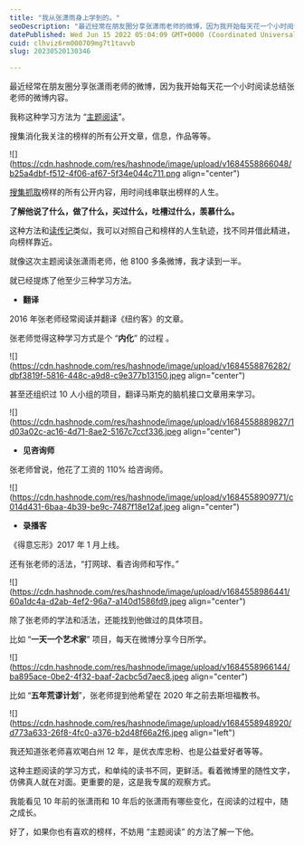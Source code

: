 ```yaml
---
title: "我从张潇雨身上学到的。"
seoDescription: "最近经常在朋友圈分享张潇雨老师的微博，因为我开始每天花一个小时阅读总结张老师的微博内容。"
datePublished: Wed Jun 15 2022 05:04:09 GMT+0000 (Coordinated Universal Time)
cuid: clhviz6rm000709mg7t1tavvb
slug: 20230520130346

---
```


最近经常在朋友圈分享张潇雨老师的微博，因为我开始每天花一个小时阅读总结张老师的微博内容。

我称这种学习方法为 “[主题阅读](http://mp.weixin.qq.com/s?__biz=MzI3MzU5MDA1OQ==&mid=2247485421&idx=1&sn=6f3c507fe7a2d4ceaa6cfc212ecad792&chksm=eb21b5a9dc563cbf5ac41c74d75f2e23a17afce7b66312d9bff16c671f57f7ff36127efed46f&scene=21#wechat_redirect)”。

搜集消化我关注的榜样的所有公开文章，信息，作品等等。 

![](https://cdn.hashnode.com/res/hashnode/image/upload/v1684558866048/b25a4dbf-f512-4f06-af67-5f34e044c711.png align="center")

[搜集抓取](http://mp.weixin.qq.com/s?__biz=MzI3MzU5MDA1OQ==&mid=2247486648&idx=1&sn=45c69f4f90487b0c8dcc4ed6a152b6d1&chksm=eb21befcdc5637eaebb580d117bcdc89d1a931b1c1585ffbb21e5055583800bf4aa5b0137afb&scene=21#wechat_redirect)榜样的所有公开内容，用时间线串联出榜样的人生。

**了解他说了什么，做了什么，买过什么，吐槽过什么，羡慕什么。**

这种方法和[读传记](http://mp.weixin.qq.com/s?__biz=MzI3MzU5MDA1OQ==&mid=2247486446&idx=1&sn=8e18f4dd1d5ca2bf5b7c263282dc6818&chksm=eb21b9aadc5630bcfb307b99927a29c02b017fed64a03d5b204064bf8c041df763b43a1a8989&scene=21#wechat_redirect)类似，我可以对照自己和榜样的人生轨迹，找不同并借此精进，向榜样靠近。

就像这次主题阅读张潇雨老师，他 8100 多条微博，我才读到一半。

就已经提炼了他至少三种学习方法。

* **翻译**
    

2016 年张老师经常阅读并翻译《纽约客》的文章。

张老师觉得这种学习方式是个 “**内化**” 的过程 。

![](https://cdn.hashnode.com/res/hashnode/image/upload/v1684558876282/dbf3819f-5816-448c-a9d8-c9e377b13150.jpeg align="center")

甚至还组织过 10 人小组的项目，翻译马斯克的脑机接口文章用来学习。

![](https://cdn.hashnode.com/res/hashnode/image/upload/v1684558889827/1d03a02c-ac16-4d71-8ae2-5167c7ccf336.jpeg align="center")

* **见咨询师**
    

张老师曾说，他花了工资的 110% 给咨询师。 

![](https://cdn.hashnode.com/res/hashnode/image/upload/v1684558909771/c014d431-6baa-4b39-be9c-7487f18e12af.jpeg align="center")

* **录播客**
    

《得意忘形》2017 年 1 月上线。

还有张老师的活法，“打网球、看咨询师和写作。”

![](https://cdn.hashnode.com/res/hashnode/image/upload/v1684558986441/60a1dc4a-d2ab-4ef2-96a7-a140d1586fd9.jpeg align="center")

除了张老师的学法和活法，还能找到他做过的具体项目。

比如 “**一天一个艺术家**” 项目，每天在微博分享今日所学。

![](https://cdn.hashnode.com/res/hashnode/image/upload/v1684558966144/ba895ace-0be2-4f32-baaf-2acbc5d7aec8.jpeg align="center")

比如 “**五年荒谬计划**”，张老师提到他希望在 2020 年之前去斯坦福教书。

![](https://cdn.hashnode.com/res/hashnode/image/upload/v1684558948920/d773a633-26f8-4fc0-a376-b2d48f66a2f6.jpeg align="left")

我还知道张老师喜欢喝白州 12 年，是优衣库忠粉、也是公益爱好者等等。

这种主题阅读的学习方式，和单纯的读书不同，更鲜活。看着微博里的随性文字，仿佛真人就在对面。更重要的是，这是我专属的观察方式。

我能看见 10 年前的张潇雨和 10 年后的张潇雨有哪些变化，在阅读的过程中，随之成长。

好了，如果你也有喜欢的榜样，不妨用 “主题阅读” 的方法了解一下他。
